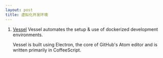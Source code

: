 ```yaml
---
layout: post
title: 虚拟化开发环境
---
```


1. [Vessel](http://awvessel.github.io/)
   Vessel automates the setup & use of dockerized development environments.

   Vessel is built using Electron, the core of GitHub's Atom editor and is written primarily in CoffeeScript.
